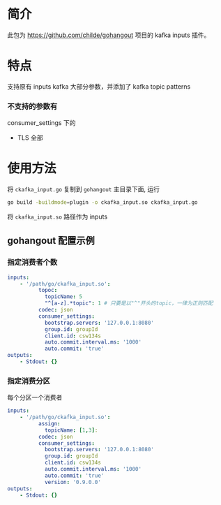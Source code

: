 # 简介

此包为 https://github.com/childe/gohangout 项目的 kafka inputs 插件。

# 特点

支持原有 inputs kafka 大部分参数，并添加了 kafka topic patterns

### 不支持的参数有

consumer_settings 下的 

- TLS 全部

# 使用方法

将 `ckafka_input.go` 复制到 `gohangout` 主目录下面, 运行

```bash
go build -buildmode=plugin -o ckafka_input.so ckafka_input.go
```

将 `ckafka_input.so` 路径作为 inputs

## gohangout 配置示例

### 指定消费者个数

```yaml
inputs:
    - '/path/go/ckafka_input.so': 
          topoc:
            topicName: 5
            "^[a-z].*topic": 1 # 只要是以"^"开头的topic，一律为正则匹配
          codec: json
          consumer_settings:
            bootstrap.servers: '127.0.0.1:8080'
            group.id: groupId
            client.id: csw134s
            auto.commit.interval.ms: '1000'
            auto.commit: 'true'
outputs:
    - Stdout: {}
```

### 指定消费分区

每个分区一个消费者

```yaml
inputs:
    - '/path/go/ckafka_input.so': 
          assign:
            topicName: [1,3]:
          codec: json
          consumer_settings:
            bootstrap.servers: '127.0.0.1:8080'
            group.id: groupId
            client.id: csw134s
            auto.commit.interval.ms: '1000'
            auto.commit: 'true'
            version: '0.9.0.0'
outputs:
    - Stdout: {}
```

